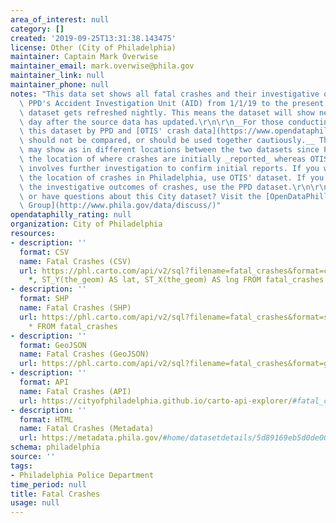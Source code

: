 ```yaml
---
area_of_interest: null
category: []
created: '2019-09-25T13:31:38.143475'
license: Other (City of Philadelphia)
maintainer: Captain Mark Overwise
maintainer_email: mark.overwise@phila.gov
maintainer_link: null
maintainer_phone: null
notes: "This data set shows all fatal crashes and their investigative outcomes from\
  \ PPD's Accident Investigation Unit (AID) from 1/1/19 to the present. The whole\
  \ dataset gets refreshed nightly. This means the dataset will show new records the\
  \ day after the source data has updated.\r\n\r\n__For those conducting analysis,\
  \ this dataset by PPD and [OTIS' crash data](https://www.opendataphilly.org/dataset/vehicular-crash-data)\
  \ should not be compared, or should be used together cautiously.__ The same crash\
  \ may show as in different locations between the two datasets since PPD data represent\
  \ the location of where crashes are initially _reported_ whereas OTIS' crash data\
  \ involves further investigation to confirm initial reports. If you want to analyze\
  \ the location of crashes in Philadelphia, use OTIS' dataset. If you want to understand\
  \ the investigative outcomes of crashes, use the PPD dataset.\r\n\r\nTrouble downloading\
  \ or have questions about this City dataset? Visit the [OpenDataPhilly Discussion\
  \ Group](http://www.phila.gov/data/discuss/)"
opendataphilly_rating: null
organization: City of Philadelphia
resources:
- description: ''
  format: CSV
  name: Fatal Crashes (CSV)
  url: https://phl.carto.com/api/v2/sql?filename=fatal_crashes&format=csv&skipfields=cartodb_id,the_geom,the_geom_webmercator&q=SELECT
    *, ST_Y(the_geom) AS lat, ST_X(the_geom) AS lng FROM fatal_crashes
- description: ''
  format: SHP
  name: Fatal Crashes (SHP)
  url: https://phl.carto.com/api/v2/sql?filename=fatal_crashes&format=shp&skipfields=cartodb_id&q=SELECT
    * FROM fatal_crashes
- description: ''
  format: GeoJSON
  name: Fatal Crashes (GeoJSON)
  url: https://phl.carto.com/api/v2/sql?filename=fatal_crashes&format=geojson&skipfields=cartodb_id&q=SELECT+*+FROM+fatal_crashes
- description: ''
  format: API
  name: Fatal Crashes (API)
  url: https://cityofphiladelphia.github.io/carto-api-explorer/#fatal_crashes&_ga=2.159128115.869140587.1676312538-1066601619.1667858192
- description: ''
  format: HTML
  name: Fatal Crashes (Metadata)
  url: https://metadata.phila.gov/#home/datasetdetails/5d89169eb5d0de0010bf1ed1/representationdetails/5d89169fb5d0de0010bf1ed5/
schema: philadelphia
source: ''
tags:
- Philadelphia Police Department
time_period: null
title: Fatal Crashes
usage: null
---
```

